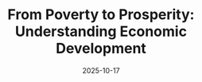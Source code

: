 ---
title: "From Poverty to Prosperity: Understanding Economic Development" 
baseURL: https://roshann-rai.github.io
date: 2025-10-17
lastmod: 2025-10-17
pdf: /notes/economicdev.pdf
url: /notes/economicdev.pdf
aliases: 
    - /6/6.html
tags: ["economic development", "Sir Paul Collier", "Edx"]
author: ""
description: "" 
summary: "This includes the notes of From Poverty to Prosperity: Understanding Economic Development course taught by Sir Paul Collier. The course can be learnt from edx.org." 
plotly: true
draft: false
---